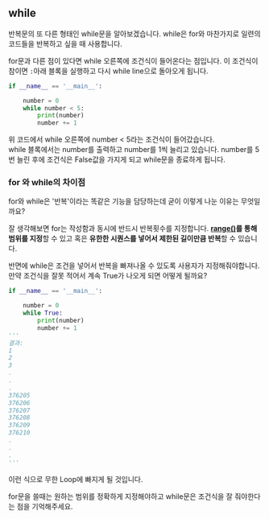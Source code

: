 ## while	

반복문의 또 다른 형태인 while문을 알아보겠습니다. while은 for와 마찬가지로 일련의 코드들을 반복하고 싶을 때 사용합니다. 

for문과 다른 점이 있다면 while 오른쪽에 조건식이 들어온다는 점입니다. 이 조건식이 참이면 `:`아래 블록을 실행하고 다시 while line으로 돌아오게 됩니다. 

~~~python
if __name__ == '__main__':

    number = 0
    while number < 5:
        print(number)
        number += 1
~~~

위 코드에서 while 오른쪽에 number < 5라는 조건식이 들어갔습니다. <br>while 블록에서는 number를 출력하고 number를 1씩 늘리고 있습니다. number를 5번 늘린 후에  조건식은 False값을 가지게 되고 while문을 종료하게 됩니다. 



### for 와 while의 차이점

for와 while은 '반복'이라는 똑같은 기능을 담당하는데 굳이 이렇게 나눈 이유는 무엇일까요?

잘 생각해보면 for는 작성함과 동시에 반드시 반복횟수를 지정합니다. **[range()](./12Range.md)를 통해 범위를 지정**할 수 있고 혹은 **유한한 시퀀스를 넣어서 제한된 길이만큼 반복**할 수 있습니다.

반면에 while은 조건을 넣어서 반복을 빠져나올 수 있도록 사용자가 지정해줘야합니다. 만약 조건식을 잘못 적어서 계속 True가 나오게 되면 어떻게 될까요? 

~~~python
if __name__ == '__main__':

    number = 0
    while True:
        print(number)
        number += 1
'''
결과:
1
2
3
.
.
.
376205
376206
376207
376208
376209
376210
.
.
.
'''
~~~

이런 식으로 무한 Loop에 빠지게 될 것입니다. 

for문을 쓸때는 원하는 범위를 정확하게 지정해야하고 while문은 조건식을 잘 줘야한다는 점을 기억해주세요.
